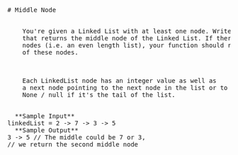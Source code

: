 <pre>
# Middle Node

  
    You're given a Linked List with at least one node. Write a function
    that returns the middle node of the Linked List. If there are two middle
    nodes (i.e. an even length list), your function should return the second
    of these nodes.
  

  
    Each LinkedList node has an integer value as well as
    a next node pointing to the next node in the list or to
    None / null if it's the tail of the list.
  

  **Sample Input**
linkedList = 2 -> 7 -> 3 -> 5
  **Sample Output**
3 -> 5 // The middle could be 7 or 3,
// we return the second middle node
</pre>